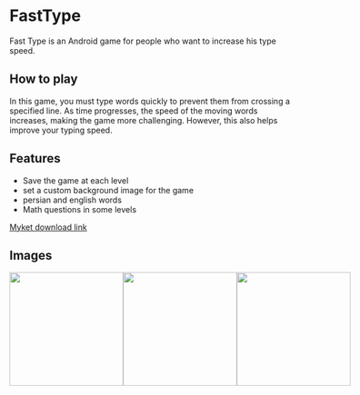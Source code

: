 # FastType
Fast Type is an Android game for people who want to increase his type speed.


## How to play
In this game, you must type words quickly to prevent them from crossing a specified line. As time progresses, the speed of the moving words increases, making the game more challenging. However, this also helps improve your typing speed.

## Features
- Save the game at each level
- set a custom background image for the game
- persian and english words
- Math questions in some levels

[Myket download link](https://myket.ir/app/ir.alidev.fasttype)

## Images 
<div style="display: flex;">
<img src="https://assets.myket.ir/screenshots/original/ir.alidev.fasttype/a0a71c75-9c75-4b8f-ab1e-6271a4b0dcd8.png" width="200">

<img src="https://assets.myket.ir/screenshots/original/ir.alidev.fasttype/191bc5de-f983-4b15-8ccb-cfad3b67477e.png" width="200">

<img src="https://assets.myket.ir/screenshots/original/ir.alidev.fasttype/d38657d2-6460-4569-bca7-4b7100c4874e.png" width="200">
</div>
